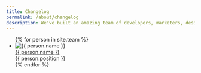 ```yaml
---
title: Changelog
permalink: /about/changelog
description: We've built an amazing team of developers, marketers, designers and sales people.
---
```

<ul class="staff">
	{% for person in site.team %}
		<li>
			<div class="square-image"><img src="{% include relative-src.html src=person.image_path %}" alt="{{ person.name }}"/></div>
			<div class="name"><a target="_blank" href="https://twitter.com/{{ person.twitter }}">{{ person.name }}</a></div>
			<div class="position">{{ person.position }}</div>
		</li>
	{% endfor %}
</ul>

